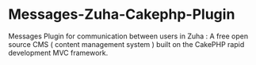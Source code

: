 Messages-Zuha-Cakephp-Plugin
============================

Messages Plugin for communication between users in Zuha : A free open source CMS ( content management system ) built on the CakePHP rapid development MVC framework. 
